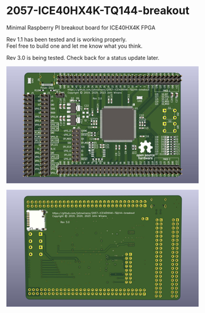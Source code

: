 # 2057-ICE40HX4K-TQ144-breakout
Minimal Raspberry PI breakout board for ICE40HX4K FPGA

Rev 1.1 has been tested and is working properly.  
Feel free to build one and let me know what you think.

Rev 3.0 is being tested.  Check back for a status update later.

![PCB Image](2057-ICE40HX4K-TQ144-breakout.jpg)

![PCB Image](2057-ICE40HX4K-TQ144-breakout-back.jpg)
